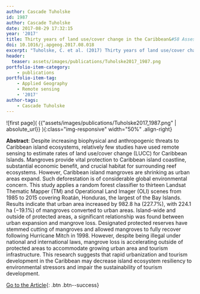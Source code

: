 ```yaml
---
author: Cascade Tuholske
id: 1987
author: Cascade Tuholske 
date: 2017-08-29 17:32:15   
year: '2017'
title: Thirty years of land use/cover change in the Caribbean&#58 Assessing the relationship between urbanization and mangrove loss in Roatán, Honduras
doi: 10.1016/j.apgeog.2017.08.018
excerpt: "Tuholske, C. et al. (2017) Thirty years of land use/cover change in the Caribbean&#68 Assessing the relationship between urbanization and mangrove loss in Roatán, Honduras. Applied Geography, doi:10.1016/j.apgeog.2017.08.018"
header:
  teaser: assets/images/publications/Tuholske2017_1987.png
portfolio-item-category:
    - publications
portfolio-item-tag:
    - Applied Geography
    - Remote sensing
    - '2017'
author-tags: 
    - Cascade Tuholske
---
```


![first page]( {{"assets/images/publications/Tuholske2017_1987.png" | absolute_url}} ){:class="img-responsive" width="50%" .align-right}

**Abstract**: Despite increasing biophysical and anthropogenic threats to Caribbean island ecosystems, relatively few studies have used remote sensing to estimate rates of land use/cover change (LUCC) for Caribbean Islands. Mangroves provide vital protection to Caribbean island coastline, substantial economic benefit, and crucial habitat for surrounding reef ecosystems. However, Caribbean island mangroves are shrinking as urban areas expand. Such deforestation is of considerable global environmental concern. This study applies a random forest classifier to thirteen Landsat Thematic Mapper (TM) and Operational Land Imager (OLI) scenes from 1985 to 2015 covering Roatán, Honduras, the largest of the Bay Islands. Results indicate that urban area increased by 982.8 ha (227.7%), with 224.1 ha (−19.1%) of mangroves converted to urban areas. Island-wide and outside of protected areas, a significant relationship was found between urban expansion and mangrove loss. Designated protected reserves have stemmed cutting of mangroves and allowed mangroves to fully recover following Hurricane Mitch in 1998. However, despite being illegal under national and international laws, mangrove loss is accelerating outside of protected areas to accommodate growing urban area and tourism infrastructure. This research suggests that rapid urbanization and tourism development in the Caribbean may decrease island ecosystem resiliency to environmental stressors and impair the sustainability of tourism development.

[Go to the Article](http://www.sciencedirect.com/science/article/pii/S0143622817305635){: .btn .btn--success}
 



